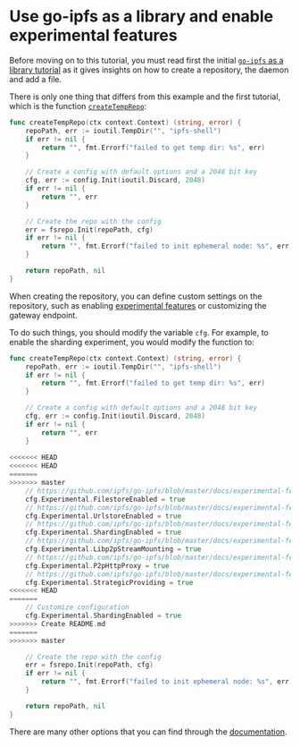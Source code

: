 # Use go-ipfs as a library and enable experimental features

Before moving on to this tutorial, you must read first the initial [`go-ipfs` as a library tutorial](../go-ipfs-as-a-library/README.md)
as it gives insights on how to create a repository, the daemon and add a file.

There is only one thing that differs from this example and the first tutorial, which is the function [`createTempRepo`](../go-ipfs-as-a-library/main.go#L49):

```go
func createTempRepo(ctx context.Context) (string, error) {
	repoPath, err := ioutil.TempDir("", "ipfs-shell")
	if err != nil {
		return "", fmt.Errorf("failed to get temp dir: %s", err)
	}

	// Create a config with default options and a 2048 bit key
	cfg, err := config.Init(ioutil.Discard, 2048)
	if err != nil {
		return "", err
	}

	// Create the repo with the config
	err = fsrepo.Init(repoPath, cfg)
	if err != nil {
		return "", fmt.Errorf("failed to init ephemeral node: %s", err)
	}

	return repoPath, nil
}
```

When creating the repository, you can define custom settings on the repository, such as enabling [experimental
features](../../experimental-features.md) or customizing the gateway endpoint.

To do such things, you should modify the variable `cfg`. For example, to enable the sharding experiment, you would modify the function to:

```go
func createTempRepo(ctx context.Context) (string, error) {
	repoPath, err := ioutil.TempDir("", "ipfs-shell")
	if err != nil {
		return "", fmt.Errorf("failed to get temp dir: %s", err)
	}

	// Create a config with default options and a 2048 bit key
	cfg, err := config.Init(ioutil.Discard, 2048)
	if err != nil {
		return "", err
	}
	
<<<<<<< HEAD
<<<<<<< HEAD
=======
>>>>>>> master
	// https://github.com/ipfs/go-ipfs/blob/master/docs/experimental-features.md#ipfs-filestore
	cfg.Experimental.FilestoreEnabled = true
	// https://github.com/ipfs/go-ipfs/blob/master/docs/experimental-features.md#ipfs-urlstore
	cfg.Experimental.UrlstoreEnabled = true
	// https://github.com/ipfs/go-ipfs/blob/master/docs/experimental-features.md#directory-sharding--hamt
	cfg.Experimental.ShardingEnabled = true
	// https://github.com/ipfs/go-ipfs/blob/master/docs/experimental-features.md#ipfs-p2p
	cfg.Experimental.Libp2pStreamMounting = true
	// https://github.com/ipfs/go-ipfs/blob/master/docs/experimental-features.md#p2p-http-proxy
	cfg.Experimental.P2pHttpProxy = true
	// https://github.com/ipfs/go-ipfs/blob/master/docs/experimental-features.md#strategic-providing
	cfg.Experimental.StrategicProviding = true
<<<<<<< HEAD
=======
	// Customize configuration
	cfg.Experimental.ShardingEnabled = true
>>>>>>> Create README.md
=======
>>>>>>> master

	// Create the repo with the config
	err = fsrepo.Init(repoPath, cfg)
	if err != nil {
		return "", fmt.Errorf("failed to init ephemeral node: %s", err)
	}

	return repoPath, nil
}
```

There are many other options that you can find through the [documentation](https://godoc.org/github.com/ipfs/go-ipfs-config#Config).
